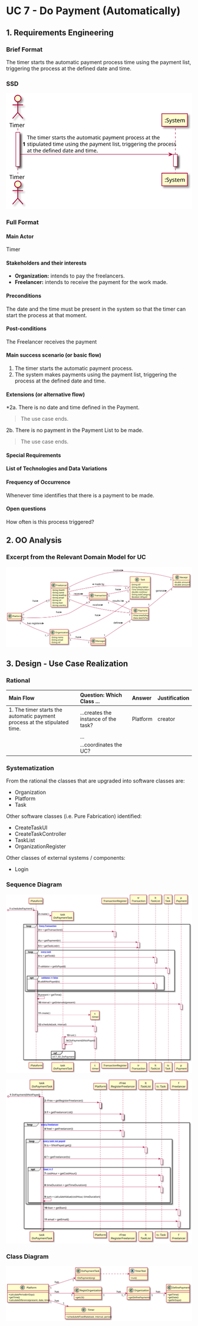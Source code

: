 # UC 7 - Do Payment (Automatically)

## 1. Requirements Engineering

### Brief Format

The timer starts the automatic payment process time using the payment list, triggering the process at the defined date and time.

### SSD

![UC7_SSD](UC7_SSD.svg)

### Full Format

#### Main Actor

Timer

#### Stakeholders and their interests

* **Organization:** intends to pay the freelancers.
* **Freelancer:** intends to receive the payment for the work made.

#### Preconditions

The date and the time must be present in the system so that the timer can start the process at that moment.

#### Post-conditions

The Freelancer receives the payment

#### Main success scenario (or basic flow)

1. The timer starts the automatic payment process.
2. The system makes payments using the payment list, triggering the process at the defined date and time.

#### Extensions (or alternative flow)


*2a. There is no date and time defined in the Payment.
> The use case ends.

2b. There is no payment in the Payment List to be made.
> The use case ends.

#### Special Requirements

#### List of Technologies and Data Variations

#### Frequency of Occurrence

Whenever time identifies that there is a payment to be made.

#### Open questions

How often is this process triggered?

## 2. OO Analysis

### Excerpt from the Relevant Domain Model for UC

![UC7_MD](UC7_MD.svg)

## 3. Design - Use Case Realization


### Rational

| Main Flow | Question: Which Class ... | Answer  | Justification  |
|:--------------  |:---------------------- |:----------|:---------------------------- |
| 1. The timer starts the automatic payment process at the stipulated time.      | ...creates the instance of the task?  | Platform | creator |
|       | ...
|       | ...coordinates the UC? |
### Systematization ##

 From the rational the classes that are upgraded into software classes are:

 * Organization
 * Platform
 * Task

 Other software classes (i.e. Pure Fabrication) identified:

 * CreateTaskUI
 * CreateTaskController
 * TaskList
 * OrganizationRegister
 
 Other classes of external systems / components:
 
 * Login

###	Sequence Diagram

![UC7_SD.svg](UC7_SD.svg)

![UC7_SD_DoPayment.svg](UC7_SD_DoPayment.svg)

###	Class Diagram

![UC7_CD.svg](UC7_CD.svg)
